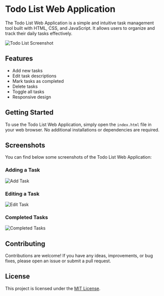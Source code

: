 # Todo List Web Application

The Todo List Web Application is a simple and intuitive task management tool built with HTML, CSS, and JavaScript. It allows users to organize and track their daily tasks effectively.

![Todo List Screenshot](screenshots/todo-list.png)

## Features

- Add new tasks
- Edit task descriptions
- Mark tasks as completed
- Delete tasks
- Toggle all tasks
- Responsive design

## Getting Started

To use the Todo List Web Application, simply open the `index.html` file in your web browser. No additional installations or dependencies are required.

## Screenshots

You can find below some screenshots of the Todo List Web Application:

### Adding a Task

![Add Task](screenshots/add-task.png)

### Editing a Task

![Edit Task](screenshots/edit-task.png)

### Completed Tasks

![Completed Tasks](screenshots/completed-tasks.png)

## Contributing

Contributions are welcome! If you have any ideas, improvements, or bug fixes, please open an issue or submit a pull request.

## License

This project is licensed under the [MIT License](LICENSE).

